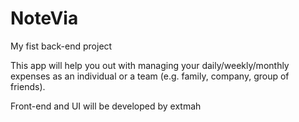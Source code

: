 # NoteVia
My fist back-end project 

This app will help you out with managing your daily/weekly/monthly expenses as an individual or a team (e.g. family, company, group of friends).

Front-end and UI will be developed by extmah
